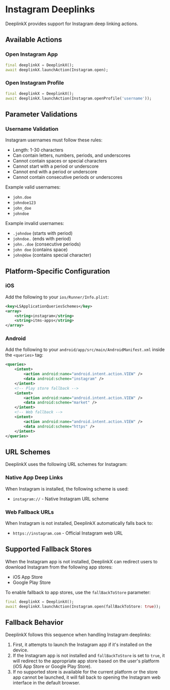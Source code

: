 # Instagram Deeplinks

DeeplinkX provides support for Instagram deep linking actions.

## Available Actions

### Open Instagram App
```dart
final deeplinkX = DeeplinkX();
await deeplinkX.launchAction(Instagram.open);
```

### Open Instagram Profile
```dart
final deeplinkX = DeeplinkX();
await deeplinkX.launchAction(Instagram.openProfile('username'));
```

## Parameter Validations

### Username Validation
Instagram usernames must follow these rules:
- Length: 1-30 characters
- Can contain letters, numbers, periods, and underscores
- Cannot contain spaces or special characters
- Cannot start with a period or underscore
- Cannot end with a period or underscore
- Cannot contain consecutive periods or underscores

Example valid usernames:
- `john.doe`
- `johndoe123`
- `john_doe`
- `johndoe`

Example invalid usernames:
- `.johndoe` (starts with period)
- `johndoe.` (ends with period)
- `john..doe` (consecutive periods)
- `john doe` (contains space)
- `john@doe` (contains special character)

## Platform-Specific Configuration

### iOS
Add the following to your `ios/Runner/Info.plist`:
```xml
<key>LSApplicationQueriesSchemes</key>
<array>
    <string>instagram</string>
    <string>itms-apps</string>
</array>
```

### Android
Add the following to your `android/app/src/main/AndroidManifest.xml` inside the `<queries>` tag:
```xml
<queries>
    <intent>
        <action android:name="android.intent.action.VIEW" />
        <data android:scheme="instagram" />
    </intent>
    <!-- Play store fallback -->
    <intent>
        <action android:name="android.intent.action.VIEW" />
        <data android:scheme="market" />
    </intent>
    <!-- Web fallback -->
    <intent>
        <action android:name="android.intent.action.VIEW" />
        <data android:scheme="https" />
    </intent>
</queries>
```

## URL Schemes

DeeplinkX uses the following URL schemes for Instagram:

### Native App Deep Links
When Instagram is installed, the following scheme is used:
- `instagram://` - Native Instagram URL scheme

### Web Fallback URLs
When Instagram is not installed, DeeplinkX automatically falls back to:
- `https://instagram.com` - Official Instagram web URL

## Supported Fallback Stores
When the Instagram app is not installed, DeeplinkX can redirect users to download Instagram from the following app stores:

- iOS App Store
- Google Play Store

To enable fallback to app stores, use the `fallBackToStore` parameter:

```dart
final deeplinkX = DeeplinkX();
await deeplinkX.launchAction(Instagram.open(fallBackToStore: true));
```

## Fallback Behavior
DeeplinkX follows this sequence when handling Instagram deeplinks:

1. First, it attempts to launch the Instagram app if it's installed on the device.
2. If the Instagram app is not installed and `fallBackToStore` is set to `true`, it will redirect to the appropriate app store based on the user's platform (iOS App Store or Google Play Store).
3. If no supported store is available for the current platform or the store app cannot be launched, it will fall back to opening the Instagram web interface in the default browser.
